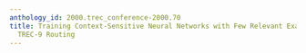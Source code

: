 ```yaml
---
anthology_id: 2000.trec_conference-2000.70
title: Training Context-Sensitive Neural Networks with Few Relevant Examples for the
  TREC-9 Routing
---
```

